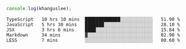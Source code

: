 ```js
console.log(khanguslee);
```

<!--START_SECTION:waka-->
```text
TypeScript   10 hrs 10 mins  █████████████░░░░░░░░░░░░   51.90 % 
JavaScript   5 hrs 30 mins   ███████░░░░░░░░░░░░░░░░░░   28.10 % 
JSX          3 hrs 6 mins    ████░░░░░░░░░░░░░░░░░░░░░   15.84 % 
Markdown     34 mins         ▓░░░░░░░░░░░░░░░░░░░░░░░░   02.90 % 
LESS         7 mins          ░░░░░░░░░░░░░░░░░░░░░░░░░   00.60 % 
```
<!--END_SECTION:waka-->

<!--
**khanguslee/khanguslee** is a ✨ _special_ ✨ repository because its `README.md` (this file) appears on your GitHub profile.

Here are some ideas to get you started:

- 🔭 I’m currently working on ...
- 🌱 I’m currently learning ...
- 👯 I’m looking to collaborate on ...
- 🤔 I’m looking for help with ...
- 💬 Ask me about ...
- 📫 How to reach me: ...
- 😄 Pronouns: ...
- ⚡ Fun fact: ...
-->
